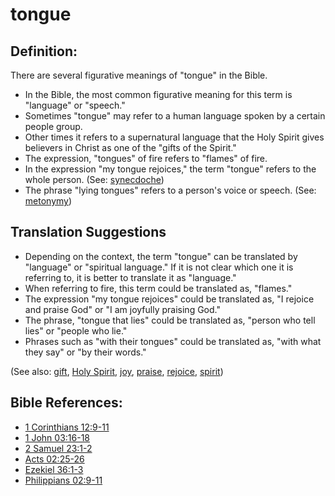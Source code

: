 # tongue #

## Definition: ##

There are several figurative meanings of "tongue" in the Bible. 

* In the Bible, the most common figurative meaning for this term is "language" or "speech."
* Sometimes "tongue" may refer to a human language spoken by a certain people group.
* Other times it refers to a supernatural language that the Holy Spirit gives believers in Christ as one of the "gifts of the Spirit."
* The expression, "tongues" of fire refers to "flames" of fire.
* In the expression "my tongue rejoices," the term "tongue" refers to the whole person. (See: [synecdoche](en/ta-vol1/translate/man/figs-synecdoche))
* The phrase "lying tongues" refers to a person's voice or speech. (See: [metonymy](en/ta-vol1/translate/man/figs-metonymy))

## Translation Suggestions ##

* Depending on the context, the term "tongue" can be translated by "language" or "spiritual language." If it is not clear which one it is referring to, it is better to translate it as "language."
* When referring to fire, this term could be translated as, "flames."
* The expression "my tongue rejoices" could be translated as, "I rejoice and praise God" or "I am joyfully praising God."
* The phrase, "tongue that lies" could be translated as, "person who tell lies" or "people who lie."
* Phrases such as "with their tongues" could be translated as, "with what they say" or "by their words."

(See also: [gift](../kt/gift.md), [Holy Spirit](../kt/holyspirit.md), [joy](../kt/joy.md), [praise](../other/praise.md), [rejoice](../other/rejoice.md), [spirit](../kt/spirit.md))

## Bible References: ##

* [1 Corinthians 12:9-11](en/tn/1co/help/12/09)
* [1 John 03:16-18](en/tn/1jn/help/03/16)
* [2 Samuel 23:1-2](en/tn/2sa/help/23/01)
* [Acts 02:25-26](en/tn/act/help/02/25)
* [Ezekiel 36:1-3](en/tn/ezk/help/36/01)
* [Philippians 02:9-11](en/tn/php/help/02/09)